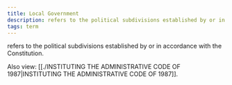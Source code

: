```yaml
---
title: Local Government
description: refers to the political subdivisions established by or in accordance with the Constitution.
tags: term
---
```


refers to the political subdivisions established by or in accordance with the Constitution.

Also view: [[./INSTITUTING THE ADMINISTRATIVE CODE OF 1987|INSTITUTING THE ADMINISTRATIVE CODE OF 1987]].
